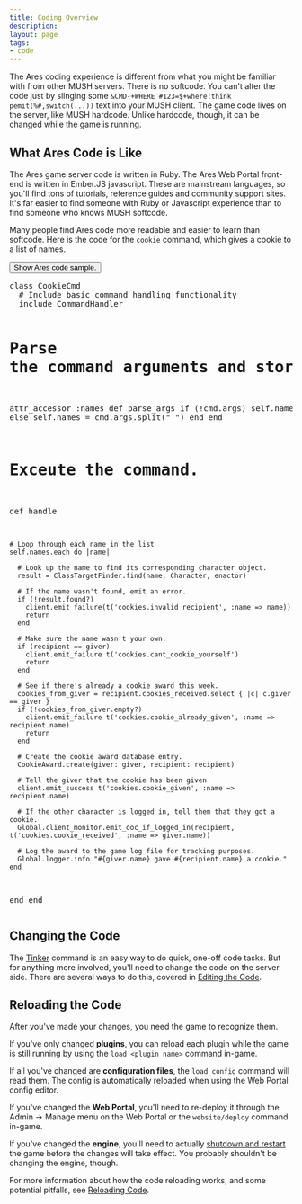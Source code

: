```yaml
---
title: Coding Overview
description:
layout: page
tags: 
- code
---
```


The Ares coding experience is different from what you might be familiar with from other MUSH servers.  There is no softcode.  You can't alter the code just by slinging some `&CMD-+WHERE #123=$+where:think pemit(%#,switch(...))` text into your MUSH client.  The game code lives on the server, like MUSH hardcode.  Unlike hardcode, though, it can be changed while the game is running. 

## What Ares Code is Like

The Ares game server code is written in Ruby.  The Ares Web Portal front-end is written in Ember.JS javascript.  These are mainstream languages, so you'll find tons of tutorials, reference guides and community support sites.  It's far easier to find someone with Ruby or Javascript experience than to find someone who knows MUSH softcode.

Many people find Ares code more readable and easier to learn than softcode.   Here is the code for the `cookie` command, which gives a cookie to a list of names.


  <button class="btn btn-primary" type="button" data-toggle="collapse" data-target="#collapseExample" aria-expanded="false" aria-controls="collapseExample">
    Show Ares code sample.
  </button>

<div class="collapse" id="collapseExample">
  <div class="card card-block">
      <pre>
class CookieCmd
  # Include basic command handling functionality
  include CommandHandler
  
  # Parse the command arguments and store them into the 'names' variable.
  attr_accessor :names
  def parse_args
    if (!cmd.args)
      self.names = []
    else
      self.names = cmd.args.split(" ")
    end
  end

  # Exceute the command.
  def handle
  
    # Loop through each name in the list
    self.names.each do |name|

      # Look up the name to find its corresponding character object.
      result = ClassTargetFinder.find(name, Character, enactor)
  
      # If the name wasn't found, emit an error.
      if (!result.found?)
        client.emit_failure(t('cookies.invalid_recipient', :name => name))
        return
      end
  
      # Make sure the name wasn't your own.
      if (recipient == giver)
        client.emit_failure t('cookies.cant_cookie_yourself')
        return
      end
    
      # See if there's already a cookie award this week.
      cookies_from_giver = recipient.cookies_received.select { |c| c.giver == giver }
      if (!cookies_from_giver.empty?)
        client.emit_failure t('cookies.cookie_already_given', :name => recipient.name)
        return
      end
    
      # Create the cookie award database entry.
      CookieAward.create(giver: giver, recipient: recipient)
    
      # Tell the giver that the cookie has been given
      client.emit_success t('cookies.cookie_given', :name => recipient.name)
  
      # If the other character is logged in, tell them that they got a cookie.
      Global.client_monitor.emit_ooc_if_logged_in(recipient,  t('cookies.cookie_received', :name => giver.name))
    
      # Log the award to the game log file for tracking purposes.
      Global.logger.info "#{giver.name} gave #{recipient.name} a cookie."
    end
  end
end
    </pre>
  </div>
</div>
 
## Changing the Code

The [Tinker](/tutorials/code/tinker) command is an easy way to do quick, one-off code tasks.  But for anything more involved, you'll need to change the code on the server side.   There are several ways to do this, covered in [Editing the Code](/tutorials/code/editing).

## Reloading the Code

After you've made your changes, you need the game to recognize them.

If you've only changed **plugins**, you can reload each plugin while the game is still running by using the `load <plugin name>` command in-game. 

If all you've changed are **configuration files**, the `load config` command will read them.   The config is automatically reloaded when using the Web Portal config editor.

If you've changed the **Web Portal**, you'll need to re-deploy it through the Admin -> Manage menu on the Web Portal or the `website/deploy` command in-game. 

If you've changed the **engine**, you'll need to actually [shutdown and restart](/tutorials/manage/shutdown) the game before the changes will take effect.   You probably shouldn't be changing the engine, though.

For more information about how the code reloading works, and some potential pitfalls, see [Reloading Code](/tutorials/code/reload).
